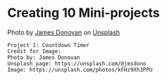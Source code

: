 # Creating 10 Mini-projects

Photo by <a href="https://unsplash.com/@jmsdono?utm_source=unsplash&utm_medium=referral&utm_content=creditCopyText">James Donovan</a> on <a href="https://unsplash.com/?utm_source=unsplash&utm_medium=referral&utm_content=creditCopyText">Unsplash</a>

```
Project 1: Countdown Timer
Credit for Image:
Photo by: James Donovan
Unsplash page: https://unsplash.com/@jmsdono
Image: https://unsplash.com/photos/kFHz9Xh3PPU
```
